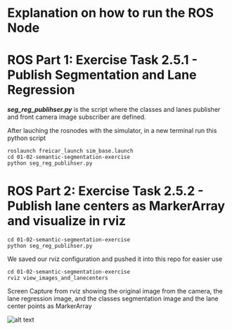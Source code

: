 # Explanation on how to run the ROS Node

# ROS Part 1: Exercise Task 2.5.1 - Publish Segmentation and Lane Regression

**_seg_reg_publihser.py_** is the script where the classes and lanes publisher and front camera image subscriber are defined.

After lauching the rosnodes with the simulator, in a new terminal run this python script
```console
roslaunch freicar_launch sim_base.launch
cd 01-02-semantic-segmentation-exercise
python seg_reg_publihser.py
```

# ROS Part 2: Exercise Task 2.5.2 - Publish lane centers as MarkerArray and visualize in rviz
```console
cd 01-02-semantic-segmentation-exercise
python seg_reg_publihser.py
```

We saved our rviz configuration and pushed it into this repo for easier use
```console
cd 01-02-semantic-segmentation-exercise
rviz view_images_and_lanecenters
```

Screen Capture from rviz showing the original image from the camera, the lane regression image, and the classes segmentation image and the lane center points as MarkerArray

![alt text](https://github.com/NayaBaslan/speed_racers_group_submissions/blob/main/01-02-semantic-segmentation-exercise/cla_reg_lanes.png)
